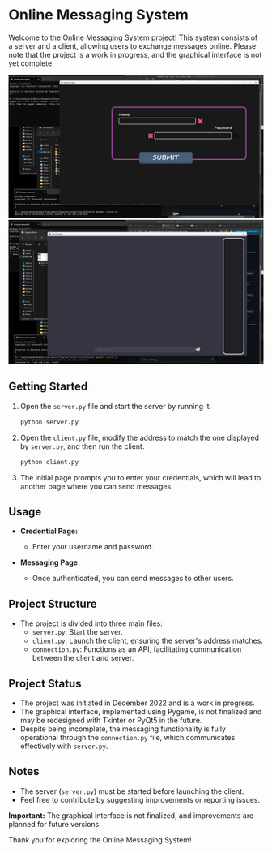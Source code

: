 # Online Messaging System

Welcome to the Online Messaging System project! This system consists of a server and a client, allowing users to exchange messages online. Please note that the project is a work in progress, and the graphical interface is not yet complete.

![Screenshot](screenshot.png)
![Screenshot2](screenshot2.png)

## Getting Started

1. Open the `server.py` file and start the server by running it.
    ```bash
    python server.py
    ```

2. Open the `client.py` file, modify the address to match the one displayed by `server.py`, and then run the client.
    ```bash
    python client.py
    ```

3. The initial page prompts you to enter your credentials, which will lead to another page where you can send messages.

## Usage

- **Credential Page:**
  - Enter your username and password.

- **Messaging Page:**
  - Once authenticated, you can send messages to other users.

## Project Structure

- The project is divided into three main files:
  - `server.py`: Start the server.
  - `client.py`: Launch the client, ensuring the server's address matches.
  - `connection.py`: Functions as an API, facilitating communication between the client and server.

## Project Status

- The project was initiated in December 2022 and is a work in progress.
- The graphical interface, implemented using Pygame, is not finalized and may be redesigned with Tkinter or PyQt5 in the future.
- Despite being incomplete, the messaging functionality is fully operational through the `connection.py` file, which communicates effectively with `server.py`.

## Notes

- The server (`server.py`) must be started before launching the client.
- Feel free to contribute by suggesting improvements or reporting issues.

**Important:** The graphical interface is not finalized, and improvements are planned for future versions.

Thank you for exploring the Online Messaging System!

